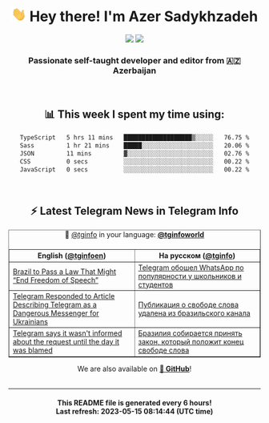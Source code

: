<div align="center">
	<div>
		<h1>
      <img src="./assets/hi.gif" width="30px"> Hey there! I'm Azer Sadykhzadeh
    </h1>
    <img height="18" src="https://komarev.com/ghpvc/?username=sadykhzadeh&label=Views&color=2081c1&style=flat-square" />
		<a href="https://wakatime.com/Azer"> <img height="18" src="https://wakatime.com/badge/user/f80ae27a-c328-426f-a381-bc84136e2dd6.svg" /> </a>
    <h3>
      Passionate self-taught developer and editor from 🇦🇿 Azerbaijan
    </h3>
  </div>
  <br>

<h2>📊 This week I spent my time using:</h2>

<!--START_SECTION:waka-->

```text
TypeScript   5 hrs 11 mins   ███████████████████▒░░░░░   76.75 %
Sass         1 hr 21 mins    █████░░░░░░░░░░░░░░░░░░░░   20.06 %
JSON         11 mins         ▓░░░░░░░░░░░░░░░░░░░░░░░░   02.76 %
CSS          0 secs          ░░░░░░░░░░░░░░░░░░░░░░░░░   00.22 %
JavaScript   0 secs          ░░░░░░░░░░░░░░░░░░░░░░░░░   00.22 %
```

<!--END_SECTION:waka-->

<br>

<h2>⚡️ Latest Telegram News in Telegram Info</h2>
  <table border>
		<tr>
			<th width="50%">English (<a href="https://t.me/tginfoen">@tginfoen</a>)</th>
			<th>На русском (<a href="https://t.me/tginfo">@tginfo</a>)</th>
		</tr>
		<caption>🚩 <a href="https://t.me/tginfo">@tginfo</a> in your language: <a href="https://t.me/tginfoworld"><b>@tginfoworld</b></a><caption/>
  <tr><td><a href="https://t.me/tginfoen/1650">Brazil to Pass a Law That Might “End Freedom of Speech”</a></td>
    <td><a href="https://t.me/tginfo/3656">Telegram обошел WhatsApp по популярности у школьников и студентов</a></td></tr><tr><td><a href="https://t.me/tginfoen/1649">Telegram Responded to Article Describing Telegram as a Dangerous Messenger for Ukrainians</a></td>
    <td><a href="https://t.me/tginfo/3655">Публикация о свободе слова удалена из бразильского канала</a></td></tr><tr><td><a href="https://t.me/tginfoen/1648">Telegram says it wasn't informed about the request until the day it was blamed</a></td>
    <td><a href="https://t.me/tginfo/3654">Бразилия собирается принять закон, который положит конец свободе слова</a></td></tr>
</table>
We are also available on <a href="https://github.com/tginfo"><b>🐙 GitHub</b></a>!
</div>

<br>
<hr>
<h4 align="center">This README file is generated <b>every 6 hours</b>!</br>Last refresh: <b>2023-05-15 08:14:44 (UTC time)</b></h4>

